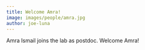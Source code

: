 ```yaml
---
title: Welcome Amra!
image: images/people/amra.jpg
author: joe-luna
---
```


Amra Ismail joins the lab as postdoc. Welcome Amra!